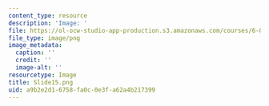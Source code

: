 ```yaml
---
content_type: resource
description: 'Image: '
file: https://ol-ocw-studio-app-production.s3.amazonaws.com/courses/6-004-computation-structures-spring-2017/a9b2e2d16758fa0c0e3fa62a4b217399_Slide15.png
file_type: image/png
image_metadata:
  caption: ''
  credit: ''
  image-alt: ''
resourcetype: Image
title: Slide15.png
uid: a9b2e2d1-6758-fa0c-0e3f-a62a4b217399
---
```

